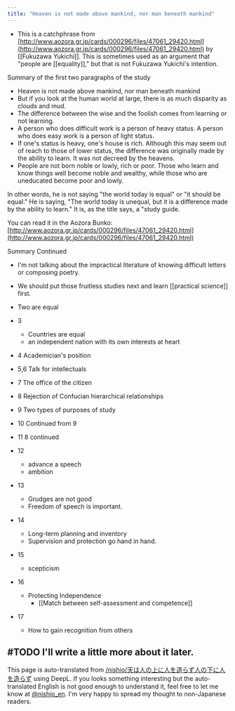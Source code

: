 ```yaml
---
title: "Heaven is not made above mankind, nor man beneath mankind"
---
```


- This is a catchphrase from [http://www.aozora.gr.jp/cards/000296/files/47061_29420.html](http://www.aozora.gr.jp/cards/000296/files/47061_29420.html) by [[Fukuzawa Yukichi]]. This is sometimes used as an argument that "people are [[equality]]," but that is not Fukuzawa Yukichi's intention.

Summary of the first two paragraphs of the study
- Heaven is not made above mankind, nor man beneath mankind
- But if you look at the human world at large, there is as much disparity as clouds and mud.
- The difference between the wise and the foolish comes from learning or not learning.
- A person who does difficult work is a person of heavy status. A person who does easy work is a person of light status.
- If one's status is heavy, one's house is rich. Although this may seem out of reach to those of lower status, the difference was originally made by the ability to learn. It was not decreed by the heavens.
- People are not born noble or lowly, rich or poor. Those who learn and know things well become noble and wealthy, while those who are uneducated become poor and lowly.

In other words, he is not saying "the world today is equal" or "it should be equal." He is saying, "The world today is unequal, but it is a difference made by the ability to learn." It is, as the title says, a "study guide.

You can read it in the Aozora Bunko: [http://www.aozora.gr.jp/cards/000296/files/47061_29420.html](http://www.aozora.gr.jp/cards/000296/files/47061_29420.html)

Summary Continued
- I'm not talking about the impractical literature of knowing difficult letters or composing poetry.
- We should put those fruitless studies next and learn [[practical science]] first.

- Two are equal
- 3
    - Countries are equal
    - an independent nation with its own interests at heart
- 4 Academician's position
- 5,6 Talk for intellectuals
- 7 The office of the citizen
- 8 Rejection of Confucian hierarchical relationships
- 9 Two types of purposes of study
- 10 Continued from 9
- 11 8 continued
- 12
    - advance a speech
    - ambition
- 13
    - Grudges are not good
    - Freedom of speech is important.
- 14
    - Long-term planning and inventory
    - Supervision and protection go hand in hand.
- 15
    - scepticism
- 16
    - Protecting Independence
        - [[Match between self-assessment and competence]]
- 17
    - How to gain recognition from others

#TODO I'll write a little more about it later.
---
This page is auto-translated from [/nishio/天は人の上に人を造らず人の下に人を造らず](https://scrapbox.io/nishio/天は人の上に人を造らず人の下に人を造らず) using DeepL. If you looks something interesting but the auto-translated English is not good enough to understand it, feel free to let me know at [@nishio_en](https://twitter.com/nishio_en). I'm very happy to spread my thought to non-Japanese readers.